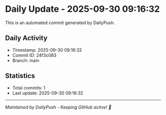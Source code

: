 # Daily Update - 2025-09-30 09:16:32

This is an automated commit generated by DailyPush.

## Daily Activity
- Timestamp: 2025-09-30 09:16:32
- Commit ID: 24f3c083
- Branch: main

## Statistics
- Total commits: 1
- Last update: 2025-09-30 09:16:32

---
*Maintained by DailyPush - Keeping GitHub active! 🚀*
